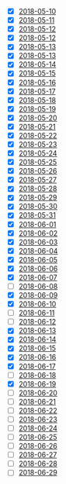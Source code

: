 - [x] [2018-05-10](./2018-05-10.md)
- [x] [2018-05-11](./2018-05-11.md)
- [x] [2018-05-12](./2018-05-12.md)
- [x] [2018-05-12](./2018-05-12.md)
- [x] [2018-05-13](./2018-05-13.md)
- [x] [2018-05-13](./2018-05-13.md)
- [x] [2018-05-14](./2018-05-14.md)
- [x] [2018-05-15](./2018-05-15.md)
- [x] [2018-05-16](./2018-05-16.md)
- [x] [2018-05-17](./2018-05-17.md)
- [x] [2018-05-18](./2018-05-18.md)
- [x] [2018-05-19](./2018-05-19.md)
- [x] [2018-05-20](./2018-05-20.md)
- [x] [2018-05-21](./2018-05-21.md)
- [x] [2018-05-22](./2018-05-22.md)
- [x] [2018-05-23](./2018-05-23.md)
- [x] [2018-05-24](./2018-05-24.md)
- [x] [2018-05-25](./2018-05-25.md)
- [x] [2018-05-26](./2018-05-26.md)
- [x] [2018-05-27](./2018-05-27.md)
- [x] [2018-05-28](./2018-05-28.md)
- [x] [2018-05-29](./2018-05-29.md)
- [x] [2018-05-30](./2018-05-30.md)
- [x] [2018-05-31](./2018-05-31.md)
- [x] [2018-06-01](./2018-06-01.md)
- [x] [2018-06-02](./2018-06-02.md)
- [x] [2018-06-03](./2018-06-03.md)
- [x] [2018-06-04](./2018-06-04.md)
- [x] [2018-06-05](./2018-06-05.md)
- [x] [2018-06-06](./2018-06-06.md)
- [x] [2018-06-07](./2018-06-07.md)
- [ ] [2018-06-08](./2018-06-08.md)
- [x] [2018-06-09](./2018-06-09.md)
- [x] [2018-06-10](./2018-06-10.md)
- [ ] [2018-06-11](./2018-06-11.md)
- [ ] [2018-06-12](./2018-06-12.md)
- [x] [2018-06-13](./2018-06-13.md)
- [x] [2018-06-14](./2018-06-14.md)
- [x] [2018-06-15](./2018-06-15.md)
- [x] [2018-06-16](./2018-06-16.md)
- [x] [2018-06-17](./2018-06-17.md)
- [ ] [2018-06-18](./2018-06-18.md)
- [x] [2018-06-19](./2018-06-19.md)
- [ ] [2018-06-20](./2018-06-20.md)
- [ ] [2018-06-21](./2018-06-21.md)
- [ ] [2018-06-22](./2018-06-22.md)
- [ ] [2018-06-23](./2018-06-23.md)
- [ ] [2018-06-24](./2018-06-24.md)
- [ ] [2018-06-25](./2018-06-25.md)
- [ ] [2018-06-26](./2018-06-26.md)
- [ ] [2018-06-27](./2018-06-27.md)
- [ ] [2018-06-28](./2018-06-28.md)
- [ ] [2018-06-29](./2018-06-29.md)

